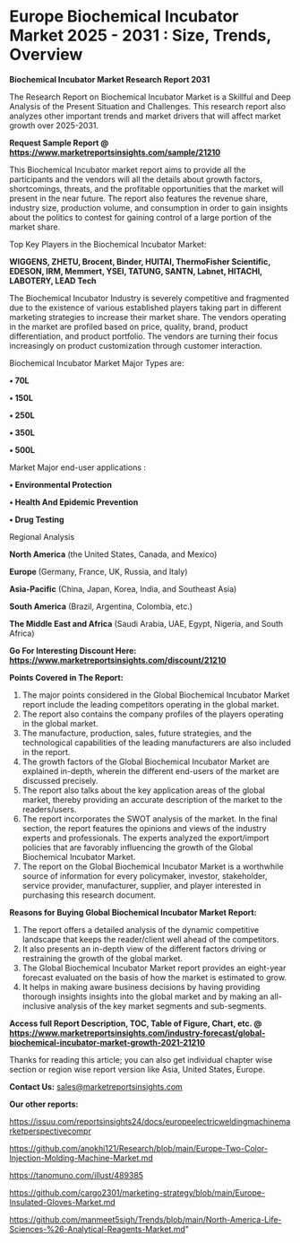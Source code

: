 # Europe Biochemical Incubator Market 2025 - 2031 : Size, Trends, Overview

<strong>Biochemical Incubator Market Research Report 2031</strong>

The Research Report on Biochemical Incubator Market is a Skillful and Deep Analysis of the Present Situation and Challenges. This research report also analyzes other important trends and market drivers that will affect market growth over 2025-2031.

<strong>Request Sample Report @ <a href=https://www.marketreportsinsights.com/sample/21210>https://www.marketreportsinsights.com/sample/21210</a></strong>

This Biochemical Incubator market report aims to provide all the participants and the vendors will all the details about growth factors, shortcomings, threats, and the profitable opportunities that the market will present in the near future. The report also features the revenue share, industry size, production volume, and consumption in order to gain insights about the politics to contest for gaining control of a large portion of the market share.

Top Key Players in the Biochemical Incubator Market:

<strong>WIGGENS, ZHETU, Brocent, Binder, HUITAI, ThermoFisher Scientific, EDESON, IRM, Memmert, YSEI, TATUNG, SANTN, Labnet, HITACHI, LABOTERY, LEAD Tech</strong>

The Biochemical Incubator Industry is severely competitive and fragmented due to the existence of various established players taking part in different marketing strategies to increase their market share. The vendors operating in the market are profiled based on price, quality, brand, product differentiation, and product portfolio. The vendors are turning their focus increasingly on product customization through customer interaction.

Biochemical Incubator Market Major Types are:

<strong>• 70L

• 150L

• 250L

• 350L

• 500L</strong>

Market Major end-user applications :

<strong>• Environmental Protection

• Health And Epidemic Prevention

• Drug Testing</strong>

Regional Analysis

</u><strong><b>North America</b></strong> (the United States, Canada, and Mexico)

<strong><b>Europe </b></strong>(Germany, France, UK, Russia, and Italy)

<strong><b>Asia-Pacific</b></strong> (China, Japan, Korea, India, and Southeast Asia)

<strong><b>South America</b></strong> (Brazil, Argentina, Colombia, etc.)

<strong><b>The Middle East and Africa</b></strong> (Saudi Arabia, UAE, Egypt, Nigeria, and South Africa)

<strong>Go For Interesting Discount Here: <a href=https://www.marketreportsinsights.com/discount/21210>https://www.marketreportsinsights.com/discount/21210</a></strong>

<strong>Points Covered in The Report:</strong>
<ol>
  <li>The major points considered in the Global Biochemical Incubator Market report include the leading competitors operating in the global market.</li>
  <li>The report also contains the company profiles of the players operating in the global market.</li>
  <li>The manufacture, production, sales, future strategies, and the technological capabilities of the leading manufacturers are also included in the report.</li>
  <li>The growth factors of the Global Biochemical Incubator Market are explained in-depth, wherein the different end-users of the market are discussed precisely.</li>
  <li>The report also talks about the key application areas of the global market, thereby providing an accurate description of the market to the readers/users.</li>
  <li>The report incorporates the SWOT analysis of the market. In the final section, the report features the opinions and views of the industry experts and professionals. The experts analyzed the export/import policies that are favorably influencing the growth of the Global Biochemical Incubator Market.</li>
  <li>The report on the Global Biochemical Incubator Market is a worthwhile source of information for every policymaker, investor, stakeholder, service provider, manufacturer, supplier, and player interested in purchasing this research document.</li>
</ol>
<strong>Reasons for Buying Global Biochemical Incubator Market Report:</strong>

<ol>
  <li>The report offers a detailed analysis of the dynamic competitive landscape that keeps the reader/client well ahead of the competitors.</li>
  <li>It also presents an in-depth view of the different factors driving or restraining the growth of the global market.</li>
  <li>The Global Biochemical Incubator Market report provides an eight-year forecast evaluated on the basis of how the market is estimated to grow.</li>
  <li>It helps in making aware business decisions by having providing thorough insights insights into the global market and by making an all-inclusive analysis of the key market segments and sub-segments.</li>
</ol>
<strong>Access full Report Description, TOC, Table of Figure, Chart, etc. @ <a href=https://www.marketreportsinsights.com/industry-forecast/global-biochemical-incubator-market-growth-2021-21210>https://www.marketreportsinsights.com/industry-forecast/global-biochemical-incubator-market-growth-2021-21210</a></strong>


Thanks for reading this article; you can also get individual chapter wise section or region wise report version like Asia, United States, Europe.

<strong>Contact Us:</strong>
sales@marketreportsinsights.com

<strong>Our other reports:</strong>

<a href=https://issuu.com/reportsinsights24/docs/europeelectricweldingmachinemarketperspectivecompr>https://issuu.com/reportsinsights24/docs/europeelectricweldingmachinemarketperspectivecompr</a>

<a href=https://github.com/anokhi121/Research/blob/main/Europe-Two-Color-Injection-Molding-Machine-Market.md>https://github.com/anokhi121/Research/blob/main/Europe-Two-Color-Injection-Molding-Machine-Market.md</a>

<a href=https://tanomuno.com/illust/489385>https://tanomuno.com/illust/489385</a>

<a href=https://github.com/cargo2301/marketing-strategy/blob/main/Europe-Insulated-Gloves-Market.md>https://github.com/cargo2301/marketing-strategy/blob/main/Europe-Insulated-Gloves-Market.md</a>

<a href=https://github.com/manmeet5sigh/Trends/blob/main/North-America-Life-Sciences-%26-Analytical-Reagents-Market.md>https://github.com/manmeet5sigh/Trends/blob/main/North-America-Life-Sciences-%26-Analytical-Reagents-Market.md</a>"
